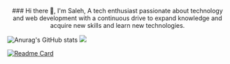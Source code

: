 <p align="center" >### Hi there 👋, I'm Saleh,
A tech enthusiast passionate about technology and web development with a continuous drive to expand knowledge and acquire new skills and learn new technologies.</p>


  <img src="https://github-readme-stats.vercel.app/api?username=habtor&show_icons=true&theme=react&rank_icon=github&&&hide=stars,issues" alt="Anurag's GitHub stats">
<img src="https://github-readme-stats.vercel.app/api/top-langs/?username=habtor&size_weight=0.5&count_weight=0.5">
<!--p align="center" >
  <img src="https://github-readme-stats.vercel.app/api/top-langs/?username=habtor&size_weight=0.5&count_weight=0.5">
</p>-->


[![Readme Card](https://github-readme-stats.vercel.app/api/pin/?username=habtor&repo=Weather)](https://github.com/anuraghazra/github-readme-stats)


